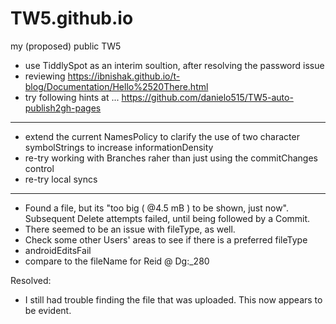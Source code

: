 # TW5.github.io
my (proposed) public TW5

* use TiddlySpot as an interim soultion, after resolving the password issue
* reviewing https://ibnishak.github.io/t-blog/Documentation/Hello%2520There.html
* try following hints at ... https://github.com/danielo515/TW5-auto-publish2gh-pages
<hr>

* extend the current NamesPolicy to clarify the use of two character symbolStrings to increase informationDensity
* re-try working with Branches raher than just using the commitChanges control
* re-try local syncs
<hr>

* Found a file, but its "too big ( @4.5 mB ) to be shown, just now".  Subsequent Delete attempts failed, until being followed by a Commit.
* There seemed to be an issue with fileType, as well.
* Check some other Users' areas to see if there is a preferred fileType
* androidEditsFail
* compare to the fileName for Reid @ Dg:_280

Resolved:

* I still had trouble finding the file that was uploaded.  This now appears to be evident.
